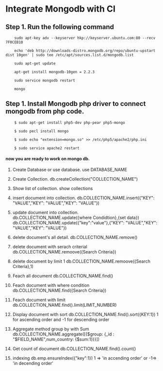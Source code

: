 # Integrate Mongodb with CI
	
## Step 1. Run the following command 
		sudo apt-key adv --keyserver hkp://keyserver.ubuntu.com:80 --recv 7F0CEB10

		echo 'deb http://downloads-distro.mongodb.org/repo/ubuntu-upstart dist 10gen' | sudo tee /etc/apt/sources.list.d/mongodb.list

		sudo apt-get update

		apt-get install mongodb-10gen = 2.2.3

		sudo service mongodb restart

		mongo


## Step 1. Install Mongodb php driver to connect mongodb from php code.

		$ sudo apt-get install php5-dev php-pear php5-mongo

		$ sudo pecl install mongo

		$ sudo echo "extension=mongo.so" >> /etc/php5/apache2/php.ini

		$ sudo service apache2 restart

#### now you are ready to work on mongo db.







1. Create Database or use database.
	use DATABASE_NAME

2. Create Collection. 
	db.createCollection("COLLECTION_NAME")

3. Show list of collection. 
	show collections

4. insert document into collection.
	db.COLLECTION_NAME.insert({"KEY": "VALUE","KEY": "VALUE","KEY": "VALUE"}) 

5. update document into collection.
	db.COLLECTION_NAME.update({where Condidtion},{set data})
	db.COLLECTION_NAME.update({"key":"value"},{"KEY": "VALUE","KEY": "VALUE","KEY": "VALUE"})

6. delete document's all detail.
	db.COLLECTION_NAME.remove()

7. delete document with serach criterial
	db.COLLECTION_NAME.remoove({Search Criteria})

8. delete document by limit 1 
	db.COLLECTION_NAME.remoove({Search Criteria},1)

9. Feach all document 
	db.COLLECTION_NAME.find()

10. Feach document with where condition 
	db.COLLECTION_NAME.find({Search Criteria})

11. Feach document with limit
	db.COLLECTION_NAME.find().limit(LIMIT_NUMBER)

12. Display document with sort 
	db.COLLECTION_NAME.find().sort({KEY:1}) 
	1 for ascending order and -1 for descending order

13. Aggregate method group by with Sum 
	db.COLLECTION_NAME.aggregate([{$group: {_id : "$FIELD_NAME",num_country: {$sum:1}}}])

14. Get count of document
	db.COLLECTION_NAME.find().count()

15. indexing
	db.emp.ensureIndex({"key":1})
	1 => 'in accending order' or -1=> 'in decending order' 



